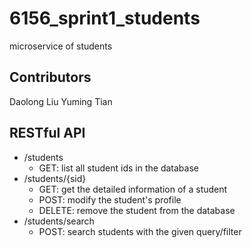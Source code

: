 # 6156_sprint1_students
microservice of students 

## Contributors
Daolong Liu
Yuming Tian

## RESTful API
- /students
  - GET: list all student ids in the database
- /students/{sid}
  - GET: get the detailed information of a student
  - POST: modify the student's profile
  - DELETE: remove the student from the database
- /students/search
  - POST: search students with the given query/filter
